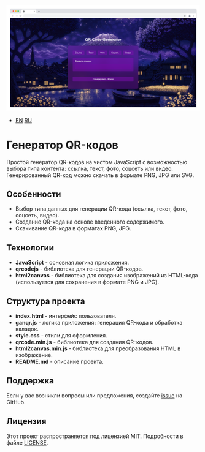![](https://github.com/SerGioPlay01/qr-codes-generating/blob/main/screen.png)

- [EN](https://translate.google.com/translate?sl=ru&tl=en&u=https://github.com/SerGioPlay01/qr-codes-generating)  [RU](https://translate.google.com/translate?sl=ru&tl=ru&u=https://github.com/SerGioPlay01/qr-codes-generating)

# Генератор QR-кодов

Простой генератор QR-кодов на чистом JavaScript с возможностью выбора типа контента: ссылка, текст, фото, соцсеть или видео. Генерированный QR-код можно скачать в формате PNG, JPG или SVG.

## Особенности

- Выбор типа данных для генерации QR-кода (ссылка, текст, фото, соцсеть, видео).
- Создание QR-кода на основе введенного содержимого.
- Скачивание QR-кода в форматах PNG, JPG.

## Технологии

- **JavaScript** - основная логика приложения.
- **qrcodejs** - библиотека для генерации QR-кодов.
- **html2canvas** - библиотека для создания изображений из HTML-кода (используется для сохранения в формате PNG и JPG).

## Структура проекта

- **index.html** - интерфейс пользователя.
- **ganqr.js** - логика приложения: генерация QR-кода и обработка вкладок.
- **style.css** - стили для оформления.
- **qrcode.min.js** - библиотека для создания QR-кодов.
- **html2canvas.min.js** - библиотека для преобразования HTML в изображение.
- **README.md** - описание проекта.

## Поддержка

Если у вас возникли вопросы или предложения, создайте [issue](https://github.com/SerGioPlay01/qr-codes-generating/issues) на GitHub.

## Лицензия

Этот проект распространяется под лицензией MIT. Подробности в файле [LICENSE](LICENSE).
